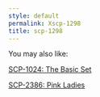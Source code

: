 ```yaml
---
style: default
permalink: Xscp-1298
title: scp-1298
---
```

You may also like:

[SCP-1024: The Basic Set](http://scp-wiki.net/scp-1024)

[SCP-2386: Pink Ladies](http://scp-wiki.net/scp-2386)
